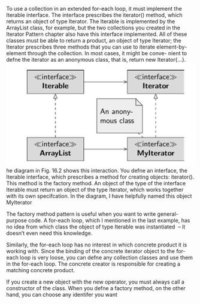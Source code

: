  To use a collection in an extended for-each loop, it must 
implement the Iterable interface. The interface prescribes the iterator() method, 
which returns an object of type Iterator. The Iterable is implemented by the 
ArrayList class, for example, but the two collections you created in the Iterator Pattern 
chapter also have this interface implemented. All of these classes must be able to return a 
product, an object of type Iterator; the Iterator prescribes three methods that you can 
use to iterate element-by-element through the collection. In most cases, it might be conve-
nient to defne the iterator as an anonymous class, that is, return new Iterator{...}. 
![alt text](image.png)
he diagram in Fig. 16.2 shows this interaction.
You defne an interface, the Iterable interface, which prescribes a method for creating objects: iterator(). This method is the factory method. An object of the type of 
the interface Iterable must return an object of the type Iterator, which works 
together with its own specifcation. In the diagram, I have helpfully named this object MyIterator

The factory method pattern is useful when you want to write general-purpose code. A for-each loop, which I mentioned in the last example, has no idea from which class the object of type Iterable was instantiated  – it doesn’t even need this knowledge. 

Similarly, the for-each loop has no interest in which concrete product it is working with. Since the binding of the concrete iterator object to the for-each loop is very loose, you can defne any collection classes and use them in the for-each loop. The concrete creator is responsible for creating a matching concrete product.

If you create a new object with the new operator, you must always call a constructor of the class. When you defne a factory method, on the other hand, you can choose any identifer you want